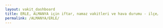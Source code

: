 ```yaml
---
layout: vakit_dashboard
title: ERLE, ALMANYA için iftar, namaz vakitleri ve hava durumu - ilçe/eyalet seç
permalink: /ALMANYA/ERLE/
---
```


<script type="text/javascript">
  var GLOBAL_COUNTRY = 'ALMANYA';
  var GLOBAL_CITY = 'ERLE';
  var GLOBAL_STATE = '';
  var lat = 72;
  var lon = 21;
</script>
